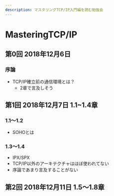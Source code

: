 ```yaml
---
description: マスタリングTCP/IP入門編を読む勉強会
---
```


# MasteringTCP/IP

## 第0回 2018年12月6日 

### 序論

* TCP/IP確立前の通信環境とは？
  * 2章で言及しそう

## 第1回 2018年12月7日 1.1~1.4章

### 1.1〜1.2

* SOHOとは

### 1.3〜1.4

* IPX/SPX
* TCP/IP以外のアーキテクチャはほぼ使われてない
* 序論であまり言及することがない

## 第2回 2018年12月11日 1.5〜1.8章



